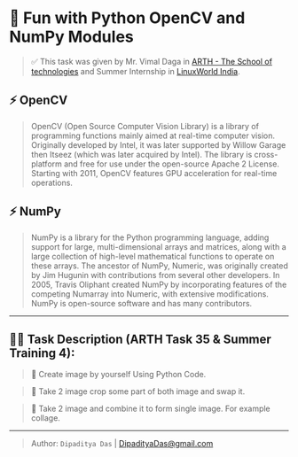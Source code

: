 # 🚀 Fun with Python OpenCV and NumPy Modules

>✅ This task was given by Mr. Vimal Daga in [ARTH - The School of technologies](https://rightarth.com/) and Summer Internship in [LinuxWorld India](https://www.lwindia.com/). 

## ⚡ OpenCV
>OpenCV (Open Source Computer Vision Library) is a library of programming functions mainly aimed at real-time computer vision. Originally developed by Intel, it was later supported by Willow Garage then Itseez (which was later acquired by Intel). The library is cross-platform and free for use under the open-source Apache 2 License. Starting with 2011, OpenCV features GPU acceleration for real-time operations.

## ⚡ NumPy 
>NumPy is a library for the Python programming language, adding support for large, multi-dimensional arrays and matrices, along with a large collection of high-level mathematical functions to operate on these arrays. The ancestor of NumPy, Numeric, was originally created by Jim Hugunin with contributions from several other developers. In 2005, Travis Oliphant created NumPy by incorporating features of the competing Numarray into Numeric, with extensive modifications. NumPy is open-source software and has many contributors.

---
## 👨‍💻 Task Description (ARTH Task 35 & Summer Training 4):

>🎯 Create image by yourself Using Python Code.

>🎯 Take 2 image crop some part of both image and swap it. 

>🎯 Take 2 image and combine it to form single image. For example collage.

---
>Author: `Dipaditya Das` | DipadityaDas@gmail.com